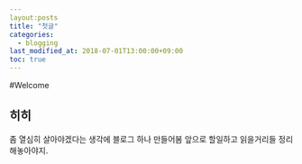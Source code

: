 ```yaml
---
layout:posts
title: "첫글"
categories: 
  - blogging
last_modified_at: 2018-07-01T13:00:00+09:00
toc: true
---
```



#Welcome

## 히히

좀 열심히 살아야겠다는 생각에 블로그 하나 만들어봄
앞으로 할일하고 읽을거리들 정리해놓아야지.
